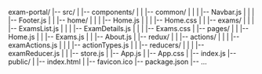 exam-portal/
|-- src/
|   |-- components/
|   |   |-- common/
|   |   |   |-- Navbar.js
|   |   |   |-- Footer.js
|   |   |-- home/
|   |   |   |-- Home.js
|   |   |   |-- Home.css
|   |   |-- exams/
|   |   |   |-- ExamsList.js
|   |   |   |-- ExamDetails.js
|   |   |   |-- Exams.css
|   |-- pages/
|   |   |-- Home.js
|   |   |-- Exams.js
|   |   |-- About.js
|   |-- redux/
|   |   |-- actions/
|   |   |   |-- examActions.js
|   |   |   |-- actionTypes.js
|   |   |-- reducers/
|   |   |   |-- examReducer.js
|   |   |-- store.js
|   |-- App.js
|   |-- App.css
|   |-- index.js
|-- public/
|   |-- index.html
|   |-- favicon.ico
|-- package.json
|-- ...

